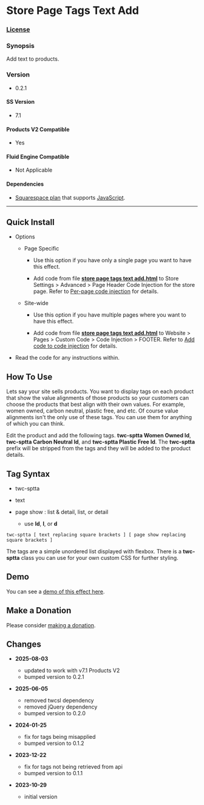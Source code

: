 # Store Page Tags Text Add

### [License][1]

### Synopsis

Add text to products.

### Version

  * 0.2.1

#### SS Version

  * 7.1

#### Products V2 Compatible

  * Yes

#### Fluid Engine Compatible

  * Not Applicable

#### Dependencies

  * [Squarespace plan][2] that supports [JavaScript][3].

---

## Quick Install

* Options

  * Page Specific
  
    * Use this option if you have only a single page you want to have this
      effect.
      
    * Add code from file **[store page tags text add.html][4]** to Store
      Settings > Advanced > Page Header Code Injection for the store page.
      Refer to [Per-page code injection][5] for details.
      
  * Site-wide
  
    * Use this option if you have multiple pages where you want to have this
      effect.
      
    * Add code from file **[store page tags text add.html][4]** to Website >
      Pages > Custom Code > Code Injection > FOOTER. Refer to [Add code to
      code injection][6] for details.
      
* Read the code for any instructions within.

## How To Use

Lets say your site sells products. You want to display tags on each product that
show the value alignments of those products so your customers can choose the
products that best align with their own values. For example, women owned, carbon
neutral, plastic free, and etc. Of course value alignments isn't the only use of
these tags. You can use them for anything of which you can think.

Edit the product and add the following tags. **twc-sptta Women Owned ld**,
**twc-sptta Carbon Neutral ld**, and **twc-sptta Plastic Free ld**. The
**twc-sptta** prefix will be stripped from the tags and they will be added to
the product details.

## Tag Syntax

  * twc-sptta
  
  * text
  
  * page show : list & detail, list, or detail
  
    * use **ld**, **l**, or **d**
    
```text
twc-sptta [ text replacing square brackets ] [ page show replacing square brackets ]
```

The tags are a simple unordered list displayed with flexbox. There is a
**twc-sptta** class you can use for your own custom CSS for further styling.

## Demo

You can see a [demo of this effect here][7].

## Make a Donation

Please consider [making a donation][8].

## Changes

* **2025-08-03**

  * updated to work with v7.1 Products V2
  * bumped version to 0.2.1
  
* **2025-06-05**

  * removed twcsl dependency
  * removed jQuery dependency
  * bumped version to 0.2.0
  
* **2024-01-25**

  * fix for tags being misapplied
  * bumped version to 0.1.2
  
* **2023-12-22**

  * fix for tags not being retrieved from api
  * bumped version to 0.1.1
  
* **2023-10-29**

  * initial version

[1]: https://github.com/tomsWebConsulting/twcsl/blob/main/LICENSE.txt#L1
[2]: https://www.squarespace.com/pricing
[3]: https://en.wikipedia.org/wiki/JavaScript
[4]: store%20page%20tags%20text%20add.html#L1
[5]: https://support.squarespace.com/hc/en-us/articles/205815908-Using-code-injection#toc-per-page-code-injection
[6]: https://support.squarespace.com/hc/en-us/articles/205815908-Using-code-injection#toc-add-code-to-code-injection
[7]: https://toms-web-consulting-demos.squarespace.com/store-page-tags-text-add?password=twcdemos
[8]: https://github.com/tomsWebConsulting/twcsl#make-a-donation
